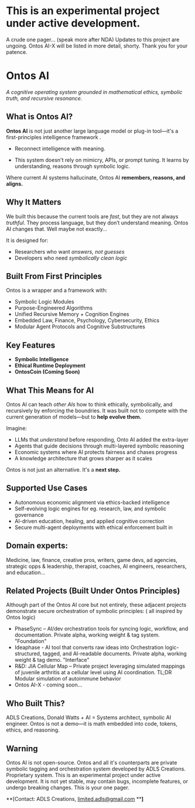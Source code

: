 # This is an experimental project under active development. 
A crude one pager... (speak more after NDA)
Updates to this project are ungoing. Ontos AI-X will be listed in more detail, shorty. Thank you for your patence.

# Ontos AI

*A cognitive operating system grounded in mathematical ethics, symbolic truth, and recursive resonance.*

## What is Ontos AI?

**Ontos AI** is not just another large language model or plug-in tool—it's a first-principles intelligence framework . 

* Reconnect intelligence with meaning.

* This system doesn't rely on mimicry, APIs, or prompt tuning. It learns by understanding, reasons through symbolic logic.

Where current AI systems hallucinate, Ontos AI **remembers, reasons, and aligns.**

## Why It Matters

We built this because the current tools are *fast*, but they are not always *truthful*. 
They process language, but they don’t understand meaning. Ontos AI changes that. Well maybe not exactly... 


It is designed for:

* Researchers who want *answers, not guesses*
* Developers who need *symbolically clean logic*

## Built From First Principles

Ontos is a wrapper and a framework with:

* Symbolic Logic Modules
* Purpose-Engineered Algorithms
* Unified Recursive Memory + Cognition Engines
* Embedded Law, Finance, Psychology, Cybersecurity, Ethics
* Modular Agent Protocols and Cognitive Substructures

## Key Features

* **Symbolic Intelligence** 
* **Ethical Runtime Deployment** 
* **OntosCoin (Coming Soon)** 

## What This Means for AI

Ontos AI can teach *other AIs* how to think ethically, symbolically, and recursively by enforcing the boundries. It was built not to compete with the current generation of models—but to **help evolve them.**

Imagine:

* LLMs that *understand* before responding, Onto AI added the extra-layer
* Agents that guide decisions through multi-layered symbolic reasoning
* Economic systems where AI protects fairness and chases progress
* A knowledge architecture that grows sharper as it scales

Ontos is not just an alternative. It's a **next step.**

## Supported Use Cases

* Autonomous economic alignment via ethics-backed intelligence
* Self-evolving logic engines for eg. research, law, and symbolic governance
* AI-driven education, healing, and applied cognitive correction
* Secure multi-agent deployments with ethical enforcement built in
 
## Domain experts:
 Medicine, law, finance, creative pros, writers, game devs, ad agencies, strategic opps & leadership, therapist, coaches, AI engineers, researchers, and education...
 
## Related Projects (Built Under Ontos Principles)

Although part of the Ontos AI core but not entirely, these adjacent projects demonstrate secure orchestration of symbolic principles: ( all inspired by Ontos logic)

*  PhaseSync – AI/dev orchestration tools for syncing logic, workflow, and documentation. Private alpha, working weight & tag system.  "Foundation" 
*   Ideaphase - AI tool that converts raw ideas into Orchestration logic- structured, tagged, and AI-readable documents.  Private alpha, working weight & tag demo. "Interface"
*  R&D: JIA Cellular Map –  Private project leveraging simulated mappings of juvenile arthritis at a cellular level using AI coordination. TL;DR Modular simulation of autoimmune behavior
* Ontos AI-X - coming soon...

## Who Built This?
ADLS Creations,
Donald Watts + AI =  Systems architect, symbolic AI engineer. Ontos is not a demo—it is math embedded into code, tokens, ethics, and reasoning.

## Warning

Ontos AI is not open-source. Ontos and all it's counterparts are private symbolic tagging and orchestration system developed by ADLS Creations. Proprietary system. This is an experimental project under active development. It is not yet stable, may contain bugs, incomplete features, or undergo breaking changes. This is your one pager.



\*\*\[Contact: ADLS Creations, [limited.adls@gmail.com](mailto:limited.adls@gmail.com) \*\***]**
